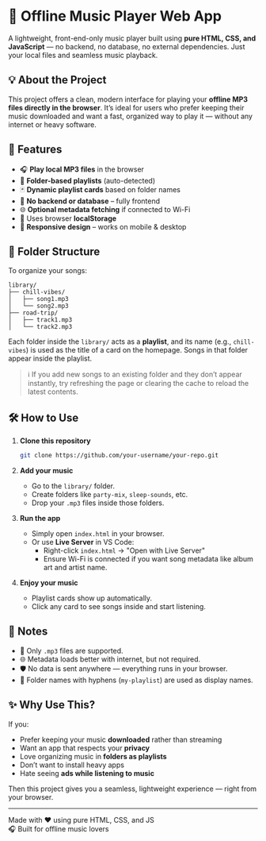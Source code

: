 # 🎵 Offline Music Player Web App

A lightweight, front-end-only music player built using **pure HTML, CSS, and JavaScript** — no backend, no database, no external dependencies. Just your local files and seamless music playback.

## 💡 About the Project

This project offers a clean, modern interface for playing your **offline MP3 files directly in the browser**. It’s ideal for users who prefer keeping their music downloaded and want a fast, organized way to play it — without any internet or heavy software.

## 🚀 Features

- 🎧 **Play local MP3 files** in the browser  
- 📁 **Folder-based playlists** (auto-detected)  
- 🃏 **Dynamic playlist cards** based on folder names  
- 🔄 **No backend or database** – fully frontend  
- 🌐 **Optional metadata fetching** if connected to Wi-Fi  
- 💾 Uses browser **localStorage**  
- 📱 **Responsive design** – works on mobile & desktop  

## 📂 Folder Structure

To organize your songs:

```plaintext
library/
├── chill-vibes/
│   ├── song1.mp3
│   └── song2.mp3
├── road-trip/
│   ├── track1.mp3
│   └── track2.mp3
```

Each folder inside the `library/` acts as a **playlist**, and its name (e.g., `chill-vibes`) is used as the title of a card on the homepage. Songs in that folder appear inside the playlist.

> ℹ️ If you add new songs to an existing folder and they don’t appear instantly, try refreshing the page or clearing the cache to reload the latest contents.

## 🛠️ How to Use

1. **Clone this repository**
   ```bash
   git clone https://github.com/your-username/your-repo.git
   ```

2. **Add your music**
   - Go to the `library/` folder.
   - Create folders like `party-mix`, `sleep-sounds`, etc.
   - Drop your `.mp3` files inside those folders.

3. **Run the app**
   - Simply open `index.html` in your browser.
   - Or use **Live Server** in VS Code:
     - Right-click `index.html` → "Open with Live Server"
     - Ensure Wi-Fi is connected if you want song metadata like album art and artist name.

4. **Enjoy your music**
   - Playlist cards show up automatically.
   - Click any card to see songs inside and start listening.

## 📌 Notes

- 🎵 Only `.mp3` files are supported.
- 🌐 Metadata loads better with internet, but not required.
- 🛡️ No data is sent anywhere — everything runs in your browser.
- 📁 Folder names with hyphens (`my-playlist`) are used as display names.

## ✨ Why Use This?

If you:

- Prefer keeping your music **downloaded** rather than streaming
- Want an app that respects your **privacy**
- Love organizing music in **folders as playlists**
- Don’t want to install heavy apps
- Hate seeing **ads while listening to music**

Then this project gives you a seamless, lightweight experience — right from your browser.

---

Made with ❤️ using pure HTML, CSS, and JS  
🎧 Built for offline music lovers
